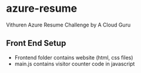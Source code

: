# azure-resume
Vithuren Azure Resume Challenge by A Cloud Guru

## Front End Setup

- Frontend folder contains website (html, css files)
- main.js contains visitor counter code in javascript